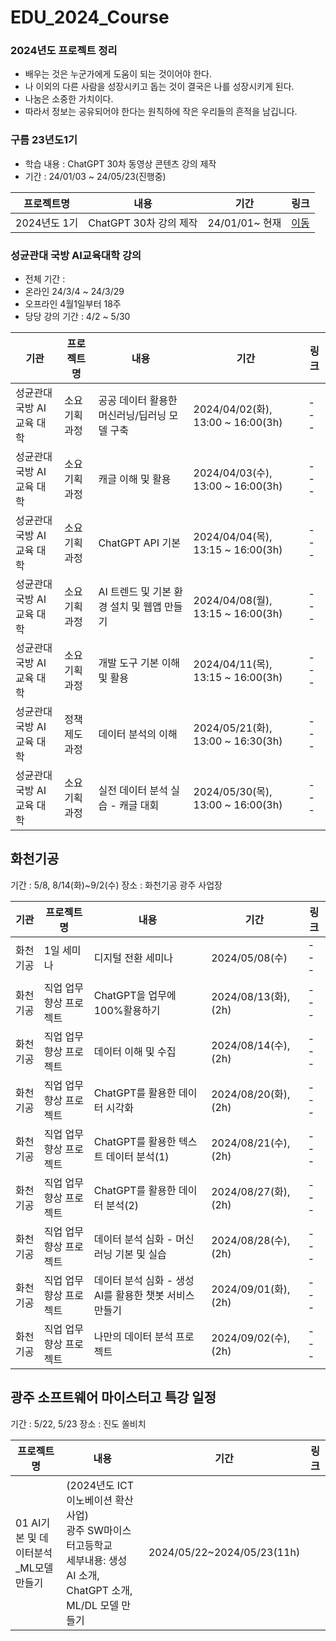 # EDU_2024_Course

### 2024년도 프로젝트 정리

* 배우는 것은 누군가에게 도움이 되는 것이어야 한다. 
* 나 이외의 다른 사람을 성장시키고 돕는 것이 결국은 나를 성장시키게 된다. 
* 나눔은 소중한 가치이다.
* 따라서 정보는 공유되어야 한다는 원칙하에 작은 우리들의 흔적을 남깁니다.

### 구름 23년도1기
 * 학습 내용 : ChatGPT 30차 동영상 콘텐츠 강의 제작
 * 기간 : 24/01/03 ~ 24/05/23(진행중)

| 프로젝트명 | 내용 | 기간 | 링크 |
| --- | --- | --- | --- |
| 2024년도 1기 | ChatGPT 30차 강의 제작 |24/01/01~ 현재 | [이동]()

### 성균관대 국방 AI교육대학 강의
 * 전체 기간 :
 * 온라인 24/3/4 ~ 24/3/29
 * 오프라인 4월1일부터 18주
 * 당당 강의 기간 : 4/2 ~ 5/30


| 기관 | 프로젝트명 | 내용 | 기간 | 링크 |
| --- | --- | --- | --- |  --- |
| 성균관대 국방 AI 교육 대학 | 소요기획 과정 | 공공 데이터 활용한 머신러닝/딥러닝 모델 구축 | 2024/04/02(화),  13:00 ~ 16:00(3h) |  --- |
| 성균관대 국방 AI 교육 대학 | 소요기획 과정 | 캐글 이해 및 활용 | 2024/04/03(수),  13:00 ~ 16:00(3h) |  --- |
| 성균관대 국방 AI 교육 대학 | 소요기획 과정 | ChatGPT API 기본 | 2024/04/04(목),  13:15 ~ 16:00(3h) |  --- |
| 성균관대 국방 AI 교육 대학 | 소요기획 과정 | AI 트렌드 및 기본 환경 설치 및 웹앱 만들기 | 2024/04/08(월),  13:15 ~ 16:00(3h) |  --- |
| 성균관대 국방 AI 교육 대학 | 소요기획 과정 | 개발 도구 기본 이해 및 활용 | 2024/04/11(목),  13:15 ~ 16:00(3h) |  --- |
| 성균관대 국방 AI 교육 대학 | 정책 제도 과정 | 데이터 분석의 이해 | 2024/05/21(화),  13:00 ~ 16:30(3h) |  --- |
| 성균관대 국방 AI 교육 대학 | 소요기획 과정 | 실전 데이터 분석 실습 - 캐글 대회 | 2024/05/30(목),  13:00 ~ 16:00(3h) |  --- |


## 화천기공
기간 : 5/8, 8/14(화)~9/2(수)
장소 : 화천기공 광주 사업장

| 기관 | 프로젝트명 | 내용 | 기간 | 링크 |
| --- | --- | --- | --- |  --- |
| 화천기공 | 1일 세미나 | 디지털 전환 세미나  | 2024/05/08(수) |  --- |
| 화천기공 | 직업 업무 향상 프로젝트 | ChatGPT을 업무에 100%활용하기 | 2024/08/13(화), (2h) |  --- |
| 화천기공 | 직업 업무 향상 프로젝트 | 데이터 이해 및 수집 | 2024/08/14(수), (2h) |  --- |
| 화천기공 | 직업 업무 향상 프로젝트 | ChatGPT를 활용한 데이터 시각화 | 2024/08/20(화), (2h) |  --- |
| 화천기공 | 직업 업무 향상 프로젝트 | ChatGPT를 활용한 텍스트 데이터 분석(1) | 2024/08/21(수), (2h) |  --- |
| 화천기공 | 직업 업무 향상 프로젝트 | ChatGPT를 활용한 데이터 분석(2) | 2024/08/27(화), (2h) |  --- |
| 화천기공 | 직업 업무 향상 프로젝트 | 데이터 분석 심화 - 머신러닝 기본 및 실습 | 2024/08/28(수), (2h) |  --- |
| 화천기공 | 직업 업무 향상 프로젝트 | 데이터 분석 심화 - 생성 AI를 활용한 챗봇 서비스 만들기 | 2024/09/01(화), (2h) |  --- |
| 화천기공 | 직업 업무 향상 프로젝트 | 나만의 데이터 분석 프로젝트 | 2024/09/02(수), (2h) |  --- |

## 광주 소프트웨어 마이스터고 특강 일정
기간 : 5/22, 5/23
장소 : 진도 쏠비치 

| 프로젝트명 | 내용 | 기간 | 링크 |
| --- | --- | --- | --- |
| 01 AI기본 및 데이터분석_ML모델만들기 | (2024년도 ICT이노베이션 확산사업)<br>광주 SW마이스터고등학교<br>세부내용: 생성 AI 소개, ChatGPT 소개, ML/DL 모델 만들기 | 2024/05/22~2024/05/23(11h) | 





